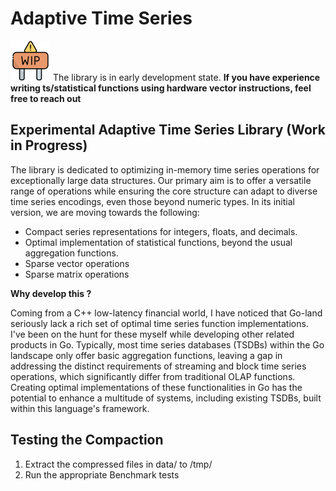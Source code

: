 # Adaptive Time Series

<img src='https://github.com/rmravindran/ats/blob/main/wip.png' width='64'/> The library is in early development state. **If you have experience writing ts/statistical functions using hardware vector instructions, feel free to reach out**

## Experimental Adaptive Time Series Library (Work in Progress)

The library is dedicated to optimizing in-memory time series operations for exceptionally large data structures. Our primary aim is to offer a versatile range of operations while ensuring the core structure can adapt to diverse time series encodings, even those beyond numeric types. In its initial version, we are moving towards the following:

- Compact series representations for integers, floats, and decimals.
- Optimal implementation of statistical functions, beyond the usual aggregation functions.
- Sparse vector operations
- Sparse matrix operations

**Why develop this ?**

Coming from a C++ low-latency financial world, I have noticed that Go-land seriously lack a rich set of optimal time series function implementations. I've been on the hunt for these myself while developing other related products in Go. Typically, most time series databases (TSDBs) within the Go landscape only offer basic aggregation functions, leaving a gap in addressing the distinct requirements of streaming and block time series operations, which significantly differ from traditional OLAP functions. Creating optimal implementations of these functionalities in Go has the potential to enhance a multitude of systems, including existing TSDBs, built within this language's framework.

## Testing the Compaction

1. Extract the compressed files in data/ to /tmp/
2. Run the appropriate Benchmark tests